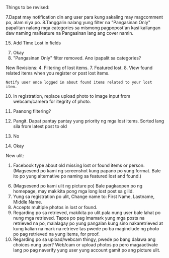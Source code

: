 Things to be revised:

7.Dapat may notification din ang user para kung sakaling may magcomment po, alam niya po.
8.Tanggalin nalang yung filter na "Pangasinan Only" papalitan nalang mga categories sa mismong pagpopost'an kasi kailangan daw naming maifeature na Pangasinan lang ang cover namin.

15. Add Time Lost in fields

7) Okay
8) "Pangasinan Only" filter removed. Ano ipapalit sa categories?


<!-- Fix registration error bug -->


New Revisions:
4.	Filtering of lost items.
7.	Featured lost.
8.	View found related items when you register or post lost items.

	Notify user once logged in about found items related to your lost item.
10.	In registration, replace upload photo to image input from webcam/camera for itegrity of photo.

4. Paanong filtering?
7. Pangit. Dapat pantay pantay yung priority ng mga lost items. Sorted lang sila from latest post to old
8. No
10. Okay 

<!-- Note:  -->
<!-- Reach 90 days then delete na -->

New ulit:
1.	Facebook type about old missing lost or found items or person. (Magsesend po kami ng screenshot kung papano po yung format. Bale ito po yung alternative po naming sa featured lost and found.)
<!-- 2.	Sa registration field po, okay lang daw po mamili ang user kung phone number po ba or email po. Bale pag email ang hindi nalagyan sa field po as long as may phone number na nailagay, okay lang po. -->
<!-- 3.	Ruling of username and password. -->
<!-- 4.	Pag nagpost po, pag may nagpost po ng parehong picture, description, date and time po, hindi po tatanggapin para maiwasan po ang duplication of posts sa lost lang po. -->
<!-- 5.	Users activity log. Para mamonitor po ng mga admins ang mga activity logs po ng users. -->
6.	(Magsesend po kami ulit ng picture po) Bale pagkaopen po ng homepage, may makikita pong mga long lost post sa gilid.
7.	Yung sa registration po ulit, Change name to: First Name, Lastname, Middle Name.
8.	Accepts multiple photos in lost or found.
9.	Regarding po sa retrieved, makikita po ulit pala nung user bale lahat po nung mga retrieved. Tapos po pag imamark yung mga posts na retrieved na po, malalagay po yung pangalan kung sino nakaretrieved at kung kalian na mark na retrieve tas pwede po ba maginclude ng photo po pag retrieved na yung items, for proof.
10.	Regarding po sa upload/webcam thingy, pwede po bang dalawa ang choices nung user? Web/cam or upload photos po pero magaactivate lang po pag naverify yung user yung account gamit po ang picture ulit.